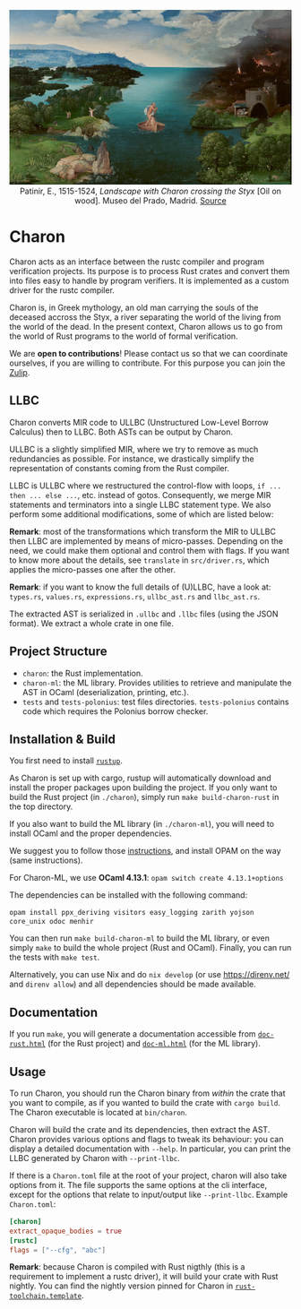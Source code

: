 <p><div style="text-align: center">
<img src="static/Charon.jpg"
     alt="Landscape with Charon crossing the Styx" title="Landscape with Charon crossing the Styx"
     style=""/>
<figcaption>
Patinir, E., 1515-1524, <i>Landscape with Charon crossing the Styx</i> [Oil on wood].
Museo del Prado, Madrid.
<a href="https://en.wikipedia.org/wiki/Landscape_with_Charon_Crossing_the_Styx">Source</a>
</figcaption>
</div></p>

# Charon
Charon acts as an interface between the rustc compiler and program verification projects. Its
purpose is to process Rust crates and convert them into files easy to handle by program
verifiers. It is implemented as a custom driver for the rustc compiler.

Charon is, in Greek mythology, an old man carrying the souls of the deceased accross the
Styx, a river separating the world of the living from the world of the dead. In the
present context, Charon allows us to go from the world of Rust programs to the world of
formal verification.

We are **open to contributions**! Please contact us so that we can coordinate ourselves,
if you are willing to contribute. For this purpose you can join the [Zulip](https://aeneas-verif.zulipchat.com/).

## LLBC
Charon converts MIR code to ULLBC (Unstructured Low-Level Borrow Calculus) then
to LLBC. Both ASTs can be output by Charon.

ULLBC is a slightly simplified MIR, where we try to remove as much redundancies
as possible. For instance, we drastically simplify the representation of constants coming
from the Rust compiler.

LLBC is ULLBC where we restructured the control-flow with loops, `if
... then ... else ...`, etc. instead of gotos. Consequently, we merge MIR
statements and terminators into a single LLBC statement type. We also perform
some additional modifications, some of which are listed below:

**Remark**: most of the transformations which transform the MIR to ULLBC then LLBC are
implemented by means of micro-passes. Depending on the need, we could make them optional
and control them with flags. If you want to know more about the details, see `translate`
in `src/driver.rs`, which applies the micro-passes one after the other.

**Remark**: if you want to know the full details of (U)LLBC, have a look at: `types.rs`,
`values.rs`, `expressions.rs`, `ullbc_ast.rs` and `llbc_ast.rs`.

The extracted AST is serialized in `.ullbc` and `.llbc` files (using the JSON format).
We extract a whole crate in one file.

## Project Structure

- `charon`: the Rust implementation.
- `charon-ml`: the ML library. Provides utilities to retrieve and manipulate
  the AST in OCaml (deserialization, printing, etc.).
- `tests` and `tests-polonius`: test files directories. `tests-polonius` contains
  code which requires the Polonius borrow checker.

## Installation & Build

You first need to install [`rustup`](https://www.rust-lang.org/tools/install).

As Charon is set up with cargo, rustup will automatically download and install the proper
packages upon building the project. If you only want to build the Rust project (in
`./charon`), simply run `make build-charon-rust` in the top directory.

If you also want to build the ML library (in `./charon-ml`), you will need to
install OCaml and the proper dependencies.

We suggest you to follow those [instructions](https://ocaml.org/docs/install.html),
and install OPAM on the way (same instructions).

For Charon-ML, we use **OCaml 4.13.1**: `opam switch create 4.13.1+options`

The dependencies can be installed with the following command:

```
opam install ppx_deriving visitors easy_logging zarith yojson core_unix odoc menhir
```

You can then run `make build-charon-ml` to build the ML library, or even simply
`make` to build the whole project (Rust and OCaml). Finally, you can run the
tests with `make test`.

Alternatively, you can use Nix and do `nix develop` (or use https://direnv.net/ and `direnv allow`)
and all dependencies should be made available.

## Documentation

If you run `make`, you will generate a documentation accessible from
[`doc-rust.html`](./doc-rust.html) (for the Rust project) and
[`doc-ml.html`](./doc-ml.html) (for the ML library).

## Usage

To run Charon, you should run the Charon binary from *within* the crate that you
want to compile, as if you wanted to build the crate with `cargo build`. The
Charon executable is located at `bin/charon`.

Charon will build the crate and its dependencies, then extract the AST. Charon
provides various options and flags to tweak its behaviour: you can display a
detailed documentation with `--help`.
In particular, you can print the LLBC generated by Charon with `--print-llbc`.

If there is a `Charon.toml` file at the root of your project, charon will also take options from it.
The file supports the same options at the cli interface, except for the options that relate to
input/output like `--print-llbc`. Example `Charon.toml`:
```toml
[charon]
extract_opaque_bodies = true
[rustc]
flags = ["--cfg", "abc"]
```

**Remark**: because Charon is compiled with Rust nigthly (this is a requirement
to implement a rustc driver), it will build your crate with Rust nightly. You
can find the nightly version pinned for Charon in [`rust-toolchain.template`](rust-toolchain.template).
